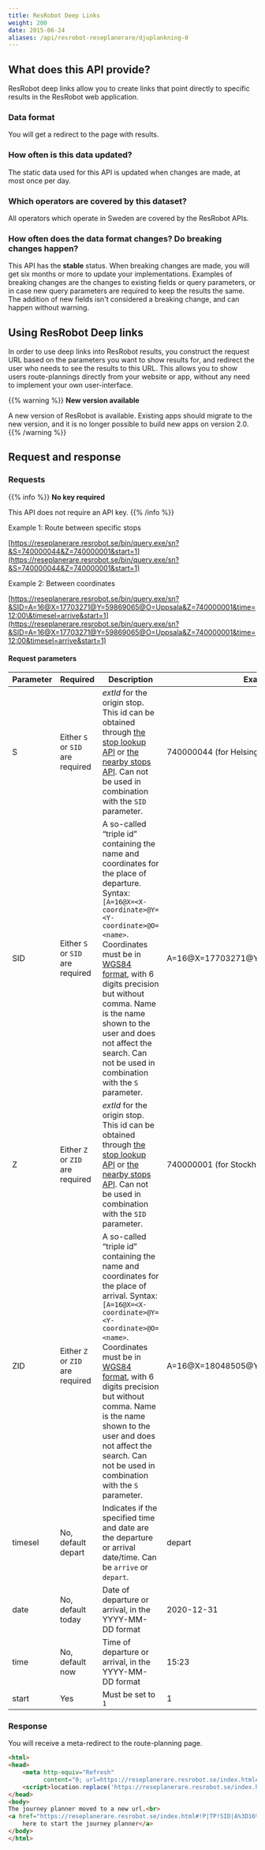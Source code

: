 ```yaml
---
title: ResRobot Deep Links 
weight: 200
date: 2015-06-24
aliases: /api/resrobot-reseplanerare/djuplankning-0
---
```


## What does this API provide?

ResRobot deep links allow you to create links that point directly to specific results in the ResRobot web application.

### Data format

You will get a redirect to the page with results.

### How often is this data updated?

The static data used for this API is updated when changes are made, at most once per day.

### Which operators are covered by this dataset?

All operators which operate in Sweden are covered by the ResRobot APIs.

### How often does the data format changes? Do breaking changes happen?

This API has the **stable** status. When breaking changes are made, you will get six months or more to update your
implementations. Examples of breaking changes are the changes to existing fields or query parameters, or in case new
query parameters are required to keep the results the same. The addition of new fields isn't considered a breaking
change, and can happen without warning.

## Using ResRobot Deep links

In order to use deep links into ResRobot results, you construct the request URL based on the parameters you want to show
results for, and redirect the user who needs to see the results to this URL. This allows you to show users
route-plannings directly from your website or app, without any need to implement your own user-interface. 

{{% warning %}}
**New version available**

A new version of ResRobot is available. Existing apps should migrate to the new version, and it is no longer possible to
build new apps on version 2.0.
{{% /warning %}}

## Request and response

### Requests

{{% info %}} 
**No key required** 

This API does not require an API key. 
{{% /info %}}

Example 1: Route between specific stops

[https://reseplanerare.resrobot.se/bin/query.exe/sn?&S=740000044&Z=740000001&start=1](https://reseplanerare.resrobot.se/bin/query.exe/sn?&S=740000044&Z=740000001&start=1)

Example 2: Between coordinates

[https://reseplanerare.resrobot.se/bin/query.exe/sn?&SID=A=16@X=17703271@Y=59869065@O=Uppsala&Z=740000001&time=12:00\&timesel=arrive&start=1](https://reseplanerare.resrobot.se/bin/query.exe/sn?&SID=A=16@X=17703271@Y=59869065@O=Uppsala&Z=740000001&time=12:00&timesel=arrive&start=1)

#### Request parameters

| Parameter | Required                              | Description                                                                                                                                                                                                                                                                                                                                                                                                                  | Example                                     |
| --------- | ------------------------------------- | ---------------------------------------------------------------------------------------------------------------------------------------------------------------------------------------------------------------------------------------------------------------------------------------------------------------------------------------------------------------------------------------------------------------------------- | ------------------------------------------- |
| S         | Either `S` or `SID` are required      | _extId_ for the origin stop. This id can be obtained through [the stop lookup API](/api/trafiklab-apis/resrobot-v2/stop-lookup/) or [the nearby stops API](/api/trafiklab-apis/resrobot-v2/nearby-stops/). Can not be used in combination with the `SID` parameter.                                                                                              | 740000044 (for Helsingborgs Centralstation) |
| SID       | Either `S` or `SID` are required      | A so-called “triple id” containing the name and coordinates for the place of departure. Syntax: `[A=16@X=<X-coordinate>@Y=<Y-coordinate>@O=<name>`.<br>Coordinates must be in [WGS84 format](https://en.wikipedia.org/wiki/World_Geodetic_System_1984), with 6 digits precision but without comma. Name is the name shown to the user and does not affect the search. Can not be used in combination with the `S` parameter. | A=16@X=17703271@Y=59869065@O=Uppsala        |
| Z         | Either `Z` or `ZID` are required      | _extId_ for the origin stop. This id can be obtained through [the stop lookup API](/api/trafiklab-apis/resrobot-v2/stop-lookup/) or [the nearby stops API](/api/trafiklab-apis/resrobot-v2/nearby-stops/). Can not be used in combination with the `SID` parameter.                                                                                              | 740000001 (for Stockholm Centralstation)    |
| ZID       | Either `Z` or `ZID` are required      | A so-called “triple id” containing the name and coordinates for the place of arrival. Syntax: `[A=16@X=<X-coordinate>@Y=<Y-coordinate>@O=<name>`.<br>Coordinates must be in [WGS84 format](https://en.wikipedia.org/wiki/World_Geodetic_System_1984), with 6 digits precision but without comma. Name is the name shown to the user and does not affect the search. Can not be used in combination with the `S` parameter.   | A=16@X=18048505@Y=59340682@O=Home           |
| timesel   | No, default depart                    | Indicates if the specified time and date are the departure or arrival date/time. Can be `arrive` or `depart`.                                                                                                                                                                                                                                                                                                                | depart                                      |
| date      | No, default today                     | Date of departure or arrival, in the YYYY-MM-DD format                                                                                                                                                                                                                                                                                                                                                                       | 2020-12-31                                  |
| time      | No, default now                       | Time of departure or arrival, in the YYYY-MM-DD format                                                                                                                                                                                                                                                                                                                                                                       | 15:23                                       |
| start     | Yes                                   | Must be set to `1`                                                                                                                                                                                                                                                                                                                                                                                                           | 1                                           |

### Response

You will receive a meta-redirect to the route-planning page.

```html
<html>
<head>
    <meta http-equiv="Refresh"
          content="0; url=https://reseplanerare.resrobot.se/index.html#!P|TP!SID|A%3D16%40O%3DUppsala%40X%3D17703271%40Y%3D59869065%40!S|Uppsala!ZID|A%3D1%40O%3DStockholm%20Centralstation%40X%3D18058151%40Y%3D59330136%40U%3D1%40L%3D740000001%40B%3D1%40V%3D74.9,%40p%3D1633491748%40!Z|Stockholm%20Centralstation!date|07.10.2021!time|12:00!start|1"/>
    <script>location.replace('https://reseplanerare.resrobot.se/index.html#!P|TP!SID|A%3D16%40O%3DUppsala%40X%3D17703271%40Y%3D59869065%40!S|Uppsala!ZID|A%3D1%40O%3DStockholm%20Centralstation%40X%3D18058151%40Y%3D59330136%40U%3D1%40L%3D740000001%40B%3D1%40V%3D74.9,%40p%3D1633491748%40!Z|Stockholm%20Centralstation!date|07.10.2021!time|12:00!start|1');</script>
</head>
<body>
The journey planner moved to a new url.<br>
<a href="https://reseplanerare.resrobot.se/index.html#!P|TP!SID|A%3D16%40O%3DUppsala%40X%3D17703271%40Y%3D59869065%40!S|Uppsala!ZID|A%3D1%40O%3DStockholm%20Centralstation%40X%3D18058151%40Y%3D59330136%40U%3D1%40L%3D740000001%40B%3D1%40V%3D74.9,%40p%3D1633491748%40!Z|Stockholm%20Centralstation!date|07.10.2021!time|12:00!start|1">Click
    here to start the journey planner</a>
</body>
</html>
```
